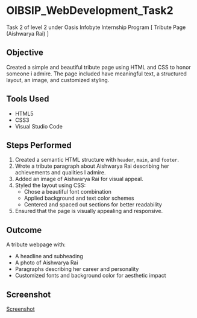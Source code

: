 # OIBSIP_WebDevelopment_Task2
Task 2 of level 2 under Oasis Infobyte Internship Program
[ Tribute Page (Aishwarya Rai) ]

##  Objective
Created a simple and beautiful tribute page using HTML and CSS to honor someone i admire. The page included have meaningful text, a structured layout, an image, and customized styling.

## Tools Used
- HTML5  
- CSS3  
- Visual Studio Code  

## Steps Performed
1. Created a semantic HTML structure with `header`, `main`, and `footer`.
2. Wrote a tribute paragraph about Aishwarya Rai describing her achievements and qualities I admire.
3. Added an image of Aishwarya Rai for visual appeal.
4. Styled the layout using CSS:
   - Chose a beautiful font combination
   - Applied background and text color schemes
   - Centered and spaced out sections for better readability
5. Ensured that the page is visually appealing and responsive.

## Outcome
A tribute webpage with:
- A headline and subheading
- A photo of Aishwarya Rai
- Paragraphs describing her career and personality
- Customized fonts and background color for aesthetic impact

## Screenshot
[Screenshot](tributepage.png)
